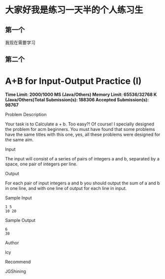 # 大家好我是练习一天半的个人练习生

## 第一个

我现在需要学习

## 第二个

# A+B for Input-Output Practice (I)

**Time Limit: 2000/1000 MS (Java/Others)    Memory Limit: 65536/32768 K (Java/Others)Total Submission(s): 188306    Accepted Submission(s): 98767**

Problem Description

Your task is to Calculate a + b.
Too easy?! Of course! I specially designed the problem for acm beginners. 
You must have found that some problems have the same titles with this one, yes, all these problems were designed for the same aim. 

 



Input

The input will consist of a series of pairs of integers a and b, separated by a space, one pair of integers per line. 

 



Output

For each pair of input integers a and b you should output the sum of a and b in one line, and with one line of output for each line in input. 

 



Sample Input

```
1 5
10 20
```

 



Sample Output

```
6
30
```

 



Author

lcy

 



Recommend

JGShining